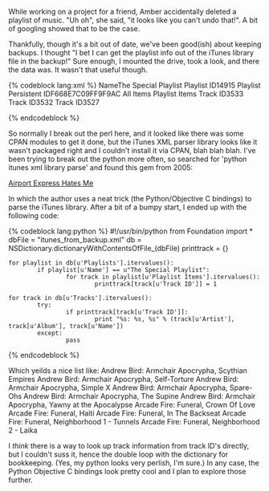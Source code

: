<!--
.. title: Interesting hacking around in python, OSX, and the iTunes Library
.. date: 2008/01/01 13:37
.. slug: index
.. tags:
.. link:
.. description:
-->

While working on a project for a friend, Amber accidentally deleted a playlist of music. "Uh oh", she said, "it looks like you can't undo that!". A bit of googling showed that to be the case.

Thankfully, though it's a bit out of date, we've been good(ish) about keeping backups. I thought "I bet I can get the playlist info out of the iTunes library file in the backup!" Sure enough, I mounted the drive, took a look, and there the data was. It wasn't that useful though.


{% codeblock lang:xml %}
 <key>Name</key><string>The Special Playlist</string>
                        <key>Playlist ID</key><integer>14915</integer>
                        <key>Playlist Persistent ID</key><string>F668E7C09FF9F9AC</string>
                        <key>All Items</key><true/>
                        <key>Playlist Items</key>
                        <array>
                                <dict>
                                        <key>Track ID</key><integer>3533</integer>
                                </dict>
                                <dict>
                                        <key>Track ID</key><integer>3532</integer>
                                </dict>
                                <dict>
                                        <key>Track ID</key><integer>3527</integer>
                                </dict>

{% endcodeblock %}

So normally I break out the perl here, and it looked like there was some CPAN modules to get it done, but the iTunes XML parser library looks like it wasn't packaged right and I couldn't install it via CPAN, blah blah blah. I've been trying to break out the python more often, so searched for 'python itunes xml library parse' and found this gem from 2005:

[Airport Express Hates Me](http://bob.pythonmac.org/archives/2005/07/18/airport-express-hates-me/)

In which the author uses a neat trick (the Python/Objective C bindings) to parse the iTunes library. After a bit of a bumpy start, I ended up with the following code:


{% codeblock lang:python %}
    #!/usr/bin/python
    from Foundation import *
    dbFile = "itunes_from_backup.xml"
    db = NSDictionary.dictionaryWithContentsOfFile_(dbFile)
    printtrack = {}

    for playlist in db[u'Playlists'].itervalues():
            if playlist[u'Name'] == u"The Special Playlist":
                    for track in playlist[u'Playlist Items'].itervalues():
                            printtrack[track[u'Track ID']] = 1
                    
    for track in db[u'Tracks'].itervalues():
            try:
                    if printtrack[track[u'Track ID']]:
                            print "%s: %s, %s" % (track[u'Artist'], track[u'Album'], track[u'Name'])
            except:
                    pass

{% endcodeblock %}


<p>Which yeilds a nice list like:
Andrew Bird: Armchair Apocrypha, Scythian Empires
Andrew Bird: Armchair Apocrypha, Self-Torture
Andrew Bird: Armchair Apocrypha, Simple X
Andrew Bird: Armchair Apocrypha, Spare-Ohs
Andrew Bird: Armchair Apocrypha, The Supine
Andrew Bird: Armchair Apocrypha, Yawny at the Apocalypse
Arcade Fire: Funeral, Crown Of Love
Arcade Fire: Funeral, Haiti
Arcade Fire: Funeral, In The Backseat
Arcade Fire: Funeral, Neighborhood 1 - Tunnels
Arcade Fire: Funeral, Neighborhood 2 - Laika</p>



I <em>think</em> there is a way to look up track information from track ID's directly, but I couldn't suss it, hence the double loop with the dictionary for bookkeeping. (Yes, my python looks very perlish, I'm sure.) In any case, the Python Objective C bindings look pretty cool and I plan to explore those further.
